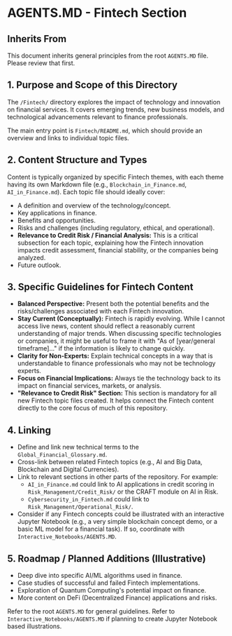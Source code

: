 # AGENTS.MD - Fintech Section

## Inherits From
This document inherits general principles from the root `AGENTS.MD` file. Please review that first.

## 1. Purpose and Scope of this Directory
The `/Fintech/` directory explores the impact of technology and innovation on financial services. It covers emerging trends, new business models, and technological advancements relevant to finance professionals.

The main entry point is `Fintech/README.md`, which should provide an overview and links to individual topic files.

## 2. Content Structure and Types
Content is typically organized by specific Fintech themes, with each theme having its own Markdown file (e.g., `Blockchain_in_Finance.md`, `AI_in_Finance.md`).
Each topic file should ideally cover:
*   A definition and overview of the technology/concept.
*   Key applications in finance.
*   Benefits and opportunities.
*   Risks and challenges (including regulatory, ethical, and operational).
*   **Relevance to Credit Risk / Financial Analysis:** This is a critical subsection for each topic, explaining how the Fintech innovation impacts credit assessment, financial stability, or the companies being analyzed.
*   Future outlook.

## 3. Specific Guidelines for Fintech Content
*   **Balanced Perspective:** Present both the potential benefits and the risks/challenges associated with each Fintech innovation.
*   **Stay Current (Conceptually):** Fintech is rapidly evolving. While I cannot access live news, content should reflect a reasonably current understanding of major trends. When discussing specific technologies or companies, it might be useful to frame it with "As of [year/general timeframe]..." if the information is likely to change quickly.
*   **Clarity for Non-Experts:** Explain technical concepts in a way that is understandable to finance professionals who may not be technology experts.
*   **Focus on Financial Implications:** Always tie the technology back to its impact on financial services, markets, or analysis.
*   **"Relevance to Credit Risk" Section:** This section is mandatory for all new Fintech topic files created. It helps connect the Fintech content directly to the core focus of much of this repository.

## 4. Linking
*   Define and link new technical terms to the `Global_Financial_Glossary.md`.
*   Cross-link between related Fintech topics (e.g., AI and Big Data, Blockchain and Digital Currencies).
*   Link to relevant sections in other parts of the repository. For example:
    *   `AI_in_Finance.md` could link to AI applications in credit scoring in `Risk_Management/Credit_Risk/` or the CRAFT module on AI in Risk.
    *   `Cybersecurity_in_Fintech.md` could link to `Risk_Management/Operational_Risk/`.
*   Consider if any Fintech concepts could be illustrated with an interactive Jupyter Notebook (e.g., a very simple blockchain concept demo, or a basic ML model for a financial task). If so, coordinate with `Interactive_Notebooks/AGENTS.MD`.

## 5. Roadmap / Planned Additions (Illustrative)
*   Deep dive into specific AI/ML algorithms used in finance.
*   Case studies of successful and failed Fintech implementations.
*   Exploration of Quantum Computing's potential impact on finance.
*   More content on DeFi (Decentralized Finance) applications and risks.

Refer to the root `AGENTS.MD` for general guidelines.
Refer to `Interactive_Notebooks/AGENTS.MD` if planning to create Jupyter Notebook based illustrations.
